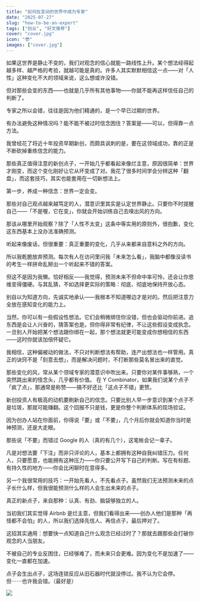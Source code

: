 ```yaml
---
title: "如何在变动的世界中成为专家"
date: "2025-07-27"
slug: "how-to-be-an-expert"
tags: ["创业", "好文推荐"]
cover: "cover.jpg"
icon: "😎"
images: ["cover.jpg"]
---
```

如果这世界是静止不变的，我们对观念的信心就能一路线性上升。某个想法经得起越多样、越严格的考验，就越可能是真的。许多人其实默默相信这一点——对「人性」这种变化不大的领域来说，这么想或许没错。



但对那些会变的东西——也就是几乎所有其他事物——你就不能再这样信任自己的判断了。



专家之所以会错，往往是因为他们精通的，是一个早已过期的世界。



有办法避免这种情况吗？能不能不被过时信念困住？答案是——可以，但得靠一点方法。



我曾经花了将近十年投资早期新创，而颇具讽刺的是，要在这领域成功，靠的正是不断砍掉重练信念的能力。



那些真正值得注意的新创点子，一开始几乎都看起来像烂主意，原因很简单：世界才刚变，而这个变化刚好让它从坏变成了对。我花了很多时间学会分辨这种「翻盘」，而这套技巧，其实也能套用在一切新想法上。



第一步，养成一种信念：世界一定会变。



那些对自己观点越来越笃定的人，潜意识里其实是认定世界静止。只要你不时提醒自己——「不是喔，它在变」，你就会开始训练自己去嗅出风的方向。



那该从哪里开始观察？除了「人性不太变」这条中等实用的原则外，很抱歉，变化这东西基本上没办法准确预测。



听起来像废话，但很重要：真正重要的变化，几乎从来都来自意料之外的方向。



所以我乾脆放弃预测。每次有人在访问里问我「未来怎么看」，我脑中都像没读书的考生一样拼命乱掰出一个听起来不错的答案。



但这不是因为我懒。恰好相反——我觉得，预测未来不但命中率可怜，还会让你思维变得僵硬。与其乱猜，不如选择更实际的策略：彻底、彻底地保持开放心态。



别自以为知道方向，先诚实地承认——我根本不知道哪边才是对的。然后把注意力全放在感知变化的能力上。



当然，你可以有一些假设性想法。它们会稍微绑住你没错，但也会驱动你前进。追东西是会让人兴奋的，猜答案也是。但你得非常有纪律，不让这些假设变成执念。
一旦别人开始把某个想法跟你绑在一起，那个想法就更可能变成你想相信的东西——这时你就该加倍怀疑它。



我相信，这种偏被动的做法，不只对判断想法有帮助，连产出想法也一样管用。真正的诀窍不是「刻意去想」，而是解决问题时，不打断那些莫名冒出来的直觉。



那些变化的风，常从某个领域专家的潜意识中吹出来。只要你对某件事够熟，一个突然跳出来的怪念头，几乎都有价值。
在 Y Combinator，如果我们说某个点子「疯了点」，那通常是称赞——搞不好还比「这点子不错」更赞。



新创投资人有极高的动机要刷新自己的信念。只要比别人早一步意识到某个点子不是垃圾，那就可能赚翻。这个回报不只是钱，更是你整个判断体系的现场验证。



因为创办人站在你面前，你得说「要」或「不要」，几个月后你就会知道你当时是神预测，还是大走眼。



那些说「不要」而错过 Google 的人（真的有几个），这笔帐会记一辈子。



凡是对想法要「下注」而非只评论的人，基本上都拥有这种自我纠错压力。任何人，只要愿意，也能拥有这种压力——你只要公开写下自己的判断。写在有标题、有持久性的地方——你会比闲聊时在意得多。



另一个我很常用的技巧：一开始先看人，不先看点子。虽然我们无法预测未来的点子长什么样，但我很能预测什么样的人会生出未来的点子。



真正的新点子，来自那种：认真、有劲、脑袋够独立的人。



当初我们其实觉得 Airbnb 是烂主意，但我们看得出来——创办人他们是那种「再怪都不会怕」的人，所以我们选择先信人、再信点子，最后押对了。



这招其实通用：想要快一点知道自己什么观念已经过时了？那就去跟那些会打破你观念的人当朋友。



不被自己的专业反困住，已经够难了，而未来只会更难。因为变化不是加速了——变化一直都在加速。



点子会生出点子，这场连锁反应从旧石器时代就没停过。我不认为它会停。
但⋯⋯也许我会错。（最好是）




![](https://prod-files-secure.s3.us-west-2.amazonaws.com/112d0858-5090-4d34-a606-b75eb8d65fd2/46476355-9cf3-4e99-9b7a-3531bc426380/1000202064.png?X-Amz-Algorithm=AWS4-HMAC-SHA256&X-Amz-Content-Sha256=UNSIGNED-PAYLOAD&X-Amz-Credential=ASIAZI2LB466ZJMQE6Z5%2F20250820%2Fus-west-2%2Fs3%2Faws4_request&X-Amz-Date=20250820T224434Z&X-Amz-Expires=3600&X-Amz-Security-Token=IQoJb3JpZ2luX2VjEJb%2F%2F%2F%2F%2F%2F%2F%2F%2F%2FwEaCXVzLXdlc3QtMiJHMEUCIFIim1De6jtSssraMrqMA93yePZsO4qzbOliM%2FppKfc8AiEAiMvUR4bd6ATRBqLQPoz7SnAO9mK55%2Bh84114d2fRSm0qiAQI3%2F%2F%2F%2F%2F%2F%2F%2F%2F%2F%2FARAAGgw2Mzc0MjMxODM4MDUiDEBnE7MVxxv7QWgX%2BCrcAy8vZBylucn3ELHpWHNtXZcHKpux9FNE4U9Qti4q4ixPeYIzGrzZB3YTzItgYO5g53LqW8j2rv2FAL8KEy4B8QlNRA4lqQ94Qp7qyG39FrvibTw9ZIRP2hI6rWSxg82ApJ04Wed5mqjsx%2BEdst0ZMlG3%2FXbJDTArwQlU0GHxx5dRWemtzo2CA%2FbTx%2BuoB7cMTi053848XyeKlesn36wAy%2BnKLgYMibNFvEQA%2Ba66EocW%2F60OH%2FJSRmoUaN9uCOR1HM5br2z9MOLNS3baTP5LvgZZrkXEkWBLEYOwYFP4ePpwVoHlUUPvvoo4glvaP33LazyuOlWQgFHVCHtTJCXgOaFP8n8n2%2FKgQxzzNF9YaRLJtTM77EE1nOjBmJFOkkTd2zAgo9MEMRzGq7xcasuW%2BSxwlmruCHXUeg%2BqAd%2BzpJSMmrRhqfHln6o7hMvWcQOA%2B1R0%2Fp27JVKqA40pe07oSCLCWLh5wKxWaeotGUUCJ05w2U10PAtGO3oIyh5H5C670918UBZUH4myoD%2BqiYBjTzNiXy9T4Sr3us0ppx7v9VAb%2FLVbiaI2X6B%2B2z%2BQyp2NLorblMlnG9gyLBgTLM1XFWeK7kPN3M%2BG5WhDuJxLSI6fPZQ3RtqcKbBRJN89MIiJmcUGOqUBWgZRc6DeA9eax1AaqvAEMFi86fiKT9UCXqbHZA7BEeUnxpN%2BJtxrC%2Bi5WVKn4cmaLLTm18aADUm0XzjdgpIKKxvg4kTQ9CIrerNkTry8hWjuPPxdUPKfBiPWCHk8AzkGEuavG4Qb034ZiVZPhzNWfcT65CmNZF%2FIrCErnRy1f0l5V9eknwknQHJg49mQYWCqU1Zn5AZG5ER%2B4%2Bk2iBR5c8BXJyz6&X-Amz-Signature=19a13f9225d7c0c2337886d6f14d4ec5309d26ec11c45b0a3ee9d094c4b6117d&X-Amz-SignedHeaders=host&x-amz-checksum-mode=ENABLED&x-id=GetObject)

